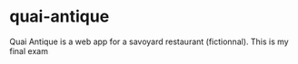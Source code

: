 # quai-antique
 Quai Antique is a web app for a savoyard restaurant (fictionnal). This is my final exam
